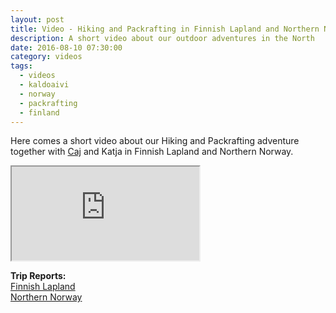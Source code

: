 ```yaml
---
layout: post
title: Video - Hiking and Packrafting in Finnish Lapland and Northern Norway
description: A short video about our outdoor adventures in the North
date: 2016-08-10 07:30:00
category: videos
tags: 
  - videos
  - kaldoaivi
  - norway 
  - packrafting
  - finland
---
```

Here comes a short video about our Hiking and Packrafting adventure together with [Caj](http://caide.kuvat.fi/) and Katja in Finnish Lapland and Northern Norway.

<div class="embed-responsive embed-responsive-16by9">
  <iframe class="embed-responsive-item" src="https://www.youtube.com/embed/A8czL0fCbxo"></iframe>
</div>

**Trip Reports:**   
[Finnish Lapland](http://www.hikeventures.com/Kaldoaivi/)    
[Northern Norway](http://www.hikeventures.com/Finnmark/)   
